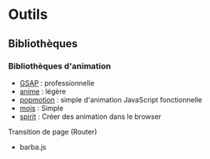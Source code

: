 # Outils

## Bibliothèques

### Bibliothèques d'animation

- [GSAP](https://greensock.com/) :  professionnelle
- [anime](https://animejs.com/) : légère
- [popmotion](https://popmotion.io/ani) : simple d'animation JavaScript fonctionnelle
- [mojs](https://mojs.github.io/) : Simple
- [spirit](https://spiritapp.io/) : Créer des animation dans le browser

Transition de page (Router)

- barba.js
